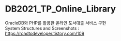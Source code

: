 # DB2021_TP_Online_Library
OracleDB와 PHP를 활용한 온라인 도서대출 서비스 구현<br>
System Structures and Screenshots : https://roadtodeveloper.tistory.com/109
